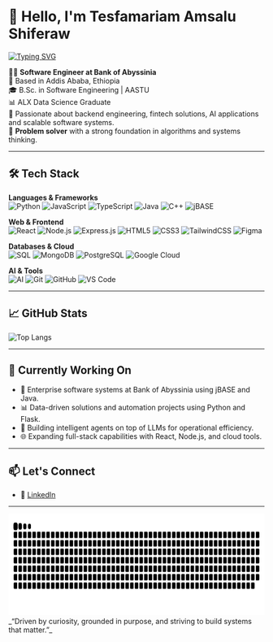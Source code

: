 # 👋 Hello, I'm Tesfamariam Amsalu Shiferaw
[![Typing SVG](https://readme-typing-svg.demolab.com?font=Fira+Code&pause=1000&random=false&width=435&lines=Hello%2C+my+name+is+Tesfamariam+Shiferaw!;I+am+a+Software+Engineer.+;React.js%2C+Node%2C+Express)](https://git.io/typing-svg)


👨‍💻 **Software Engineer at Bank of Abyssinia**  
📍 Based in Addis Ababa, Ethiopia  
🎓 B.Sc. in Software Engineering | AASTU  
📊 ALX Data Science Graduate  
🚀 Passionate about backend engineering, fintech solutions,  AI applications and scalable software systems.   
🧠 **Problem solver** with a strong foundation in algorithms and systems thinking.  

---

## 🛠️ Tech Stack

**Languages & Frameworks**  
![Python](https://img.shields.io/badge/Python-3776AB?style=flat&logo=python&logoColor=white)
![JavaScript](https://img.shields.io/badge/JavaScript-F7DF1E?style=flat&logo=javascript&logoColor=black)
![TypeScript](https://img.shields.io/badge/TypeScript-3178C6?style=flat&logo=typescript&logoColor=white)
![Java](https://img.shields.io/badge/Java-ED8B00?style=flat&logo=java&logoColor=white)
![C++](https://img.shields.io/badge/C++-00599C?style=flat&logo=c%2B%2B&logoColor=white)
![jBASE](https://img.shields.io/badge/jBASE-4E4E4E?style=flat&logo=data&logoColor=white)

**Web & Frontend**  
![React](https://img.shields.io/badge/React-20232A?style=flat&logo=react&logoColor=61DAFB)
![Node.js](https://img.shields.io/badge/Node.js-339933?style=flat&logo=node.js&logoColor=white)
![Express.js](https://img.shields.io/badge/Express.js-000000?style=flat&logo=express&logoColor=white)
![HTML5](https://img.shields.io/badge/HTML5-E34F26?style=flat&logo=html5&logoColor=white)
![CSS3](https://img.shields.io/badge/CSS3-1572B6?style=flat&logo=css3&logoColor=white)
![TailwindCSS](https://img.shields.io/badge/TailwindCSS-38B2AC?style=flat&logo=tailwind-css&logoColor=white)
![Figma](https://img.shields.io/badge/Figma-F24E1E?style=flat&logo=figma&logoColor=white)

**Databases & Cloud**  
![SQL](https://img.shields.io/badge/SQL-003B57?style=flat&logo=postgresql&logoColor=white)
![MongoDB](https://img.shields.io/badge/MongoDB-47A248?style=flat&logo=mongodb&logoColor=white)
![PostgreSQL](https://img.shields.io/badge/PostgreSQL-4169E1?style=flat&logo=postgresql&logoColor=white)
![Google Cloud](https://img.shields.io/badge/GoogleCloud-4285F4?style=flat&logo=google-cloud&logoColor=white)

**AI & Tools**  
![AI](https://img.shields.io/badge/AI-6A1B9A?style=flat&logo=OpenAI&logoColor=white)
![Git](https://img.shields.io/badge/Git-F05032?style=flat&logo=git&logoColor=white)
![GitHub](https://img.shields.io/badge/GitHub-181717?style=flat&logo=github&logoColor=white)
![VS Code](https://img.shields.io/badge/VSCode-007ACC?style=flat&logo=visual-studio-code&logoColor=white)



---

## 📈 GitHub Stats
![Top Langs](https://github-readme-stats.vercel.app/api/top-langs/?username=Tesfamariam-21&layout=compact&theme=github_dark)


---

## 💼 Currently Working On

- 🏦 Enterprise software systems at Bank of Abyssinia using jBASE and Java.
- 📊 Data-driven solutions and automation projects using Python and Flask.
- 🧠 Building intelligent agents on top of LLMs for operational efficiency.
- 🌐 Expanding full-stack capabilities with React, Node.js, and cloud tools.

---

## 📫 Let's Connect

- 🔗 [LinkedIn](https://www.linkedin.com/in/tesfamariam-amsalu-966983255/)

---
<img height="200" src="https://raw.githubusercontent.com/platane/snk/output/github-contribution-grid-snake.svg"  />
_“Driven by curiosity, grounded in purpose, and striving to build systems that matter.”_

